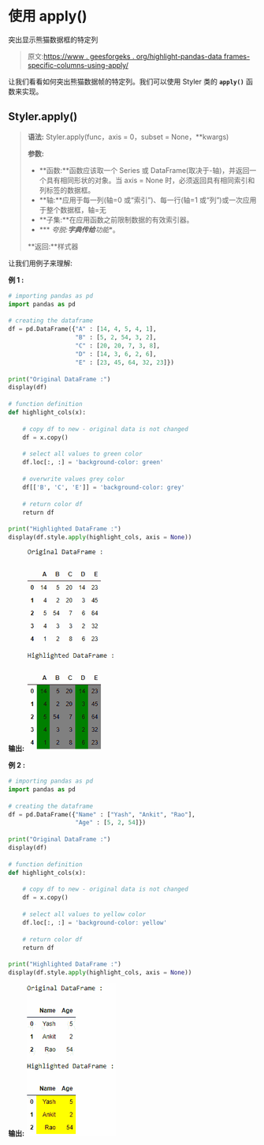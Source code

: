 # 使用 apply()

突出显示熊猫数据框的特定列

> 原文:[https://www . geesforgeks . org/highlight-pandas-data frames-specific-columns-using-apply/](https://www.geeksforgeeks.org/highlight-pandas-dataframes-specific-columns-using-apply/)

让我们看看如何突出熊猫数据帧的特定列。我们可以使用 Styler 类的 **`apply()`** 函数来实现。

## Styler.apply()

> **语法:** Styler.apply(func，axis = 0，subset = None，**kwargs)
> 
> **参数:**
> 
> *   **函数:**函数应该取一个 Series 或 DataFrame(取决于-轴)，并返回一个具有相同形状的对象。当 axis = None 时，必须返回具有相同索引和列标签的数据框。
> *   **轴:**应用于每一列(轴=0 或“索引”)、每一行(轴=1 或“列”)或一次应用于整个数据框，轴=无
> *   **子集:**在应用函数之前限制数据的有效索引器。
> *   *** *夸脱:**字典传给**功能**。
> 
> **返回:**样式器

让我们用例子来理解:

**例 1 :**

```py
# importing pandas as pd 
import pandas as pd 

# creating the dataframe
df = pd.DataFrame({"A" : [14, 4, 5, 4, 1],
                   "B" : [5, 2, 54, 3, 2],
                   "C" : [20, 20, 7, 3, 8], 
                   "D" : [14, 3, 6, 2, 6],
                   "E" : [23, 45, 64, 32, 23]}) 

print("Original DataFrame :")
display(df)

# function definition
def highlight_cols(x):

    # copy df to new - original data is not changed
    df = x.copy()

    # select all values to green color
    df.loc[:, :] = 'background-color: green'

    # overwrite values grey color
    df[['B', 'C', 'E']] = 'background-color: grey'

    # return color df
    return df 

print("Highlighted DataFrame :")
display(df.style.apply(highlight_cols, axis = None))
```

**输出:**
![](img/53660c430a86c8e982c954920a261912.png)

**例 2 :**

```py
# importing pandas as pd 
import pandas as pd 

# creating the dataframe
df = pd.DataFrame({"Name" : ["Yash", "Ankit", "Rao"],
                   "Age" : [5, 2, 54]}) 

print("Original DataFrame :")
display(df)

# function definition
def highlight_cols(x):

    # copy df to new - original data is not changed
    df = x.copy()

    # select all values to yellow color
    df.loc[:, :] = 'background-color: yellow'

    # return color df
    return df 

print("Highlighted DataFrame :")
display(df.style.apply(highlight_cols, axis = None))
```

**输出:**
![](img/52f050f50a5fdbe25ac3968d4d835d40.png)